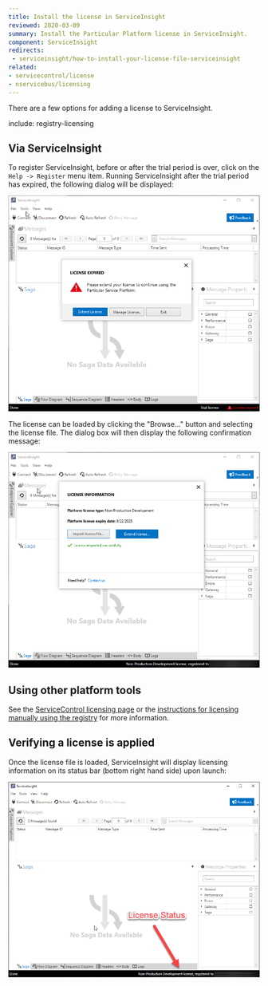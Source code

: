 ```yaml
---
title: Install the license in ServiceInsight
reviewed: 2020-03-09
summary: Install the Particular Platform license in ServiceInsight.
component: ServiceInsight
redirects:
 - serviceinsight/how-to-install-your-license-file-serviceinsight
related:
- servicecontrol/license
- nservicebus/licensing
---
```


There are a few options for adding a license to ServiceInsight.

include: registry-licensing


## Via ServiceInsight

To register ServiceInsight, before or after the trial period is over, click on the `Help -> Register` menu item. Running ServiceInsight after the trial period has expired, the following dialog will be displayed:

![trial period expiration](images/trial-period-expiration.png)

The license can be loaded by clicking the "Browse..." button and selecting the license file. The dialog box will then display the following confirmation message:

![trial period licensed](images/trial-period-licensed.png)


## Using other platform tools

See the [ServiceControl licensing page](/servicecontrol/license.md) or the [instructions for licensing manually using the registry](/nservicebus/licensing/?version=core_6#license-management-using-the-registry) for more information.


## Verifying a license is applied

Once the license file is loaded, ServiceInsight will display licensing information on its status bar (bottom right hand side) upon launch:

![license verified](images/license-verified.png 'width=500')